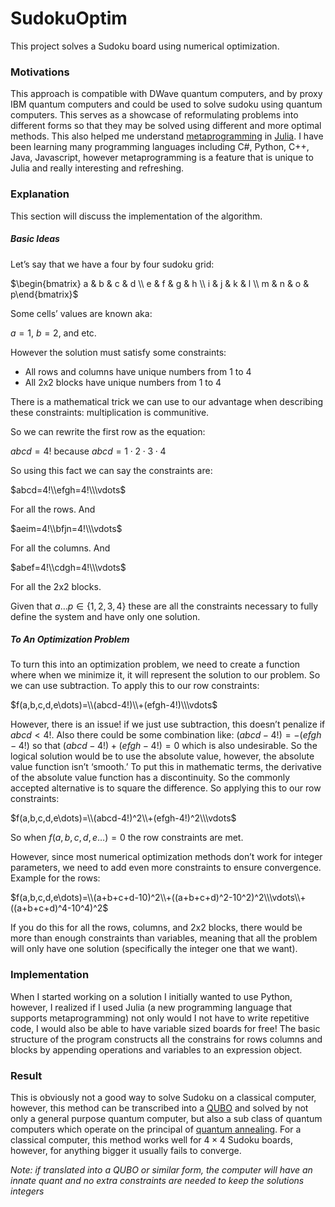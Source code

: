 # SudokuOptim

This project solves a Sudoku board using numerical optimization.

### Motivations

This approach is compatible with DWave quantum computers, and by proxy IBM quantum computers and could be used to solve sudoku using quantum computers. This serves as a showcase of reformulating problems into different forms so that they may be solved using different and more optimal methods. This also helped me understand [metaprogramming](https://docs.julialang.org/en/v1/manual/metaprogramming/) in [Julia](https://julialang.org). I have been learning many programming languages including C#, Python, C++, Java, Javascript, however metaprogramming is a feature that is unique to Julia and really interesting and refreshing.

### Explanation

This section will discuss the implementation of the algorithm.

##### Basic Ideas

Let’s say that we have a four by four sudoku grid:

$\begin{bmatrix} a & b & c & d \\ e & f & g & h \\ i & j & k & l \\ m & n & o & p\end{bmatrix}$

Some cells’ values are known aka:

$a=1$, $b=2$, and etc.

However the solution must satisfy some constraints:

- All rows and columns have unique numbers from 1 to 4
- All 2x2 blocks have unique numbers from 1 to 4

There is a mathematical trick we can use to our advantage when describing these constraints: multiplication is communitive.

So we can rewrite the first row as the equation:

$abcd=4!$ because $abcd=1\cdot2\cdot3\cdot4$

So using this fact we can say the constraints are:

$abcd=4!\\efgh=4!\\\vdots$

For all the rows. And

$aeim=4!\\bfjn=4!\\\vdots$

For all the columns. And

$abef=4!\\cdgh=4!\\\vdots$

For all the 2x2 blocks.

Given that $a…p∈\{1,2,3,4\}$ these are all the constraints necessary to fully define the system and have only one solution.

##### To An Optimization Problem

To turn this into an optimization problem, we need to create a function where when we minimize it, it will represent the solution to our problem. So we can use subtraction. To apply this to our row constraints:

$f(a,b,c,d,e\dots)=\\(abcd-4!)\\+(efgh-4!)\\\vdots$

However, there is an issue! if we just use subtraction, this doesn’t penalize if $abcd<4!$. Also there could be some combination like: $(abcd-4!)=-(efgh-4!)$ so that $(abcd-4!)+(efgh-4!)=0$ which is also undesirable. So the logical solution would be to use the absolute value, however, the absolute value function isn’t ‘smooth.’ To put this in mathematic terms, the derivative of the absolute value function has a discontinuity. So the commonly accepted alternative is to square the difference. So applying this to our row constraints:

$f(a,b,c,d,e\dots)=\\(abcd-4!)^2\\+(efgh-4!)^2\\\vdots$

So when $f(a,b,c,d,e\dots)=0$ the row constraints are met.

However, since most numerical optimization methods don’t work for integer parameters, we need to add even more constraints to ensure convergence. Example for the rows:

$f(a,b,c,d,e\dots)=\\(a+b+c+d-10)^2\\+((a+b+c+d)^2-10^2)^2\\\vdots\\+((a+b+c+d)^4-10^4)^2$

If you do this for all the rows, columns, and 2x2 blocks, there would be more than enough constraints than variables, meaning that all the problem will only have one solution (specifically the integer one that we want).

### **Implementation**

When I started working on a solution I initially wanted to use Python, however, I realized if I used Julia (a new programming language that supports metaprogramming) not only would I not have to write repetitive code, I would also be able to have variable sized boards for free! The basic structure of the program constructs all the constrains for rows columns and blocks by appending operations and variables to an expression object.

### **Result**

This is obviously not a good way to solve Sudoku on a classical computer, however, this method can be transcribed into a [QUBO](https://medium.com/mdr-inc/quadratic-unconstrained-binary-optimization-qubo-on-dwave-chimera-graph-part-1-a7eb05e3f155) and solved by not only a general purpose quantum computer, but also a sub class of quantum computers which operate on the principal of [quantum annealing](https://en.wikipedia.org/wiki/Quantum_annealing). For a classical computer, this method works well for  $4\times4$  Sudoku boards, however, for anything bigger it usually fails to converge. 

*Note: if translated into a QUBO or similar form, the computer will have an innate quant and no extra constraints are needed to keep the solutions integers*